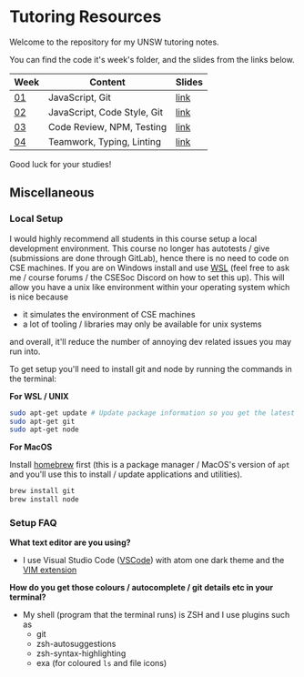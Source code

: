 # Tutoring Resources

Welcome to the repository for my UNSW tutoring notes.

You can find the code it's week's folder, and the slides from the links below.

| Week       | Content                     | Slides                                                                                                       |
| ---------- | --------------------------- | ------------------------------------------------------------------------------------------------------------ |
| [01](wk01) | JavaScript, Git             | [link](https://docs.google.com/presentation/d/1v8AWey1W6xopu4vZoj_QYqUxwHd0YHL2bpJPt4xqsS4/edit?usp=sharing) |
| [02](wk02) | JavaScript, Code Style, Git | [link](https://docs.google.com/presentation/d/1eRcaFwmqmUrdFqDYqexR8ihrizH1AhgKg2qb7naG-18/edit?usp=sharing) |
| [03](wk03) | Code Review, NPM, Testing   | [link](https://docs.google.com/presentation/d/1BU2BcO-AsAgYxjBks7Jqpb1nydWx4ukX6W-XDnx6XEM/edit?usp=sharing) |
| [04](wk04) | Teamwork, Typing, Linting   | [link](https://docs.google.com/presentation/d/1LrLAUkTdd_R3cq9Nzy7A-rSASAVydzgJl7kw3nKh0EI/edit?usp=sharing) |

Good luck for your studies!

## Miscellaneous

### Local Setup

I would highly recommend all students in this course setup a local development environment.
This course no longer has autotests / give (submissions are done through GitLab), hence there is no need to code on CSE machines.
If you are on Windows install and use [WSL](https://docs.microsoft.com/en-us/windows/wsl/install) (feel free to ask me / course forums / the CSESoc Discord on how to set this up).
This will allow you have a unix like environment within your operating system which is nice because

- it simulates the environment of CSE machines
- a lot of tooling / libraries may only be available for unix systems

and overall, it'll reduce the number of annoying dev related issues you may run into.

To get setup you'll need to install git and node by running the commands in the terminal:

**For WSL / UNIX**

```sh
sudo apt-get update # Update package information so you get the latest versions
sudo apt-get git
sudo apt-get node
```

**For MacOS**

Install [homebrew](https://brew.sh/) first (this is a package manager / MacOS's version of `apt` and you'll use this to install / update applications and utilities).

```sh
brew install git
brew install node
```

### Setup FAQ

**What text editor are you using?**

- I use Visual Studio Code ([VSCode](https://code.visualstudio.com/)) with atom one dark theme and the [VIM extension](https://marketplace.visualstudio.com/items?itemName=vscodevim.vim)

**How do you get those colours / autocomplete / git details etc in your terminal?**

- My shell (program that the terminal runs) is ZSH and I use plugins such as
  - git
  - zsh-autosuggestions
  - zsh-syntax-highlighting
  - exa (for coloured `ls` and file icons)
